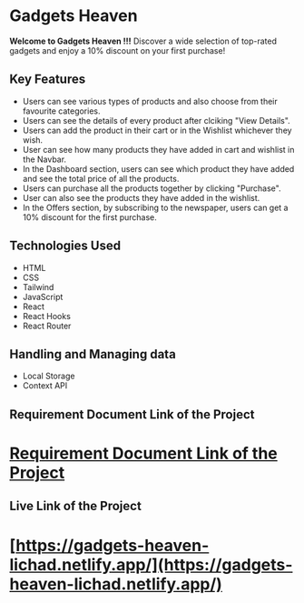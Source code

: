 # Gadgets Heaven

**Welcome to Gadgets Heaven !!!**
Discover a wide selection of top-rated gadgets and enjoy a 10% discount on your first purchase!

## Key Features

- Users can see various types of products and also choose from their favourite categories.
- Users can see the details of every product after clciking "View Details".
- Users can add the product in their cart or in the Wishlist whichever they wish.
- User can see how many products they have added in cart and wishlist in the Navbar.
- In the Dashboard section, users can see which product they have added and see the total price of all the products.
- Users can purchase all the products together by clicking "Purchase".
- User can also see the products they have added in the wishlist.
- In the Offers section, by subscribing to the newspaper, users can get a 10% discount for the first purchase. 

## Technologies Used

- HTML
- CSS
- Tailwind
- JavaScript
- React
- React Hooks
- React Router

##  Handling and Managing data

- Local Storage
- Context API

## Requirement Document Link of the Project

# [Requirement Document Link of the Project](https://drive.google.com/file/d/1MgphgzJOuxFTqwvno0E97wtdJ841PIuF/view?usp=sharing)

## Live Link of the Project

# [https://gadgets-heaven-lichad.netlify.app/](https://gadgets-heaven-lichad.netlify.app/)

